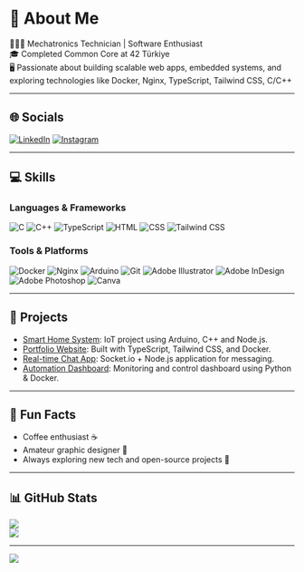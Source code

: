 # 💫 About Me
👩🏻‍🔧 Mechatronics Technician | Software Enthusiast  
🎓 Completed Common Core at 42 Türkiye  
🖥️ Passionate about building scalable web apps, embedded systems, and exploring technologies like Docker, Nginx, TypeScript, Tailwind CSS, C/C++  

---

## 🌐 Socials
[![LinkedIn](https://img.shields.io/badge/LinkedIn-%230077B5.svg?logo=linkedin&logoColor=white)](https://linkedin.com/in/sekaraca) 
[![Instagram](https://img.shields.io/badge/Instagram-%23E4405F.svg?logo=Instagram&logoColor=white)](https://instagram.com/seymakkrcc)

---

## 💻 Skills

### Languages & Frameworks
![C](https://img.shields.io/badge/C-%2300599C.svg?style=for-the-badge&logo=c&logoColor=white)
![C++](https://img.shields.io/badge/C++-%2300599C.svg?style=for-the-badge&logo=c%2B%2B&logoColor=white)
![TypeScript](https://img.shields.io/badge/TypeScript-%23007ACC.svg?style=for-the-badge&logo=typescript&logoColor=white)
![HTML](https://img.shields.io/badge/HTML-%23E34F26.svg?style=for-the-badge&logo=html5&logoColor=white)
![CSS](https://img.shields.io/badge/CSS-%231572B6.svg?style=for-the-badge&logo=css3&logoColor=white)
![Tailwind CSS](https://img.shields.io/badge/Tailwind_CSS-%2338B2AC.svg?style=for-the-badge&logo=tailwind-css&logoColor=white)

### Tools & Platforms
![Docker](https://img.shields.io/badge/Docker-%230db7ed.svg?style=for-the-badge&logo=docker&logoColor=white)
![Nginx](https://img.shields.io/badge/Nginx-%23009639.svg?style=for-the-badge&logo=nginx&logoColor=white)
![Arduino](https://img.shields.io/badge/Arduino-00979D?style=for-the-badge&logo=Arduino&logoColor=white)
![Git](https://img.shields.io/badge/Git-%23F05032.svg?style=for-the-badge&logo=git&logoColor=white)
![Adobe Illustrator](https://img.shields.io/badge/Adobe_Illustrator-%23FF9A00.svg?style=for-the-badge&logo=adobe-illustrator&logoColor=white)
![Adobe InDesign](https://img.shields.io/badge/Adobe_InDesign-49021F?style=for-the-badge&logo=adobeindesign&logoColor=FF3366)
![Adobe Photoshop](https://img.shields.io/badge/Adobe_Photoshop-%2331A8FF.svg?style=for-the-badge&logo=adobe-photoshop&logoColor=white)
![Canva](https://img.shields.io/badge/Canva-%2300C4CC.svg?style=for-the-badge&logo=Canva&logoColor=white)

---

## 🚀 Projects
- [Smart Home System](#): IoT project using Arduino, C++ and Node.js.  
- [Portfolio Website](#): Built with TypeScript, Tailwind CSS, and Docker.  
- [Real-time Chat App](#): Socket.io + Node.js application for messaging.  
- [Automation Dashboard](#): Monitoring and control dashboard using Python & Docker.  

---

## 🎯 Fun Facts
- Coffee enthusiast ☕  
- Amateur graphic designer 🎨  
- Always exploring new tech and open-source projects 🚀  

---

## 📊 GitHub Stats
![](https://github-readme-stats.vercel.app/api?username=seykaraca&theme=dark&hide_border=false&include_all_commits=false&count_private=false)<br/>
![](https://github-readme-stats.vercel.app/api/top-langs/?username=seykaraca&theme=dark&hide_border=false&include_all_commits=false&count_private=false&layout=compact)

---

[![](https://visitcount.itsvg.in/api?id=seykaraca&icon=0&color=0)](https://visitcount.itsvg.in)
